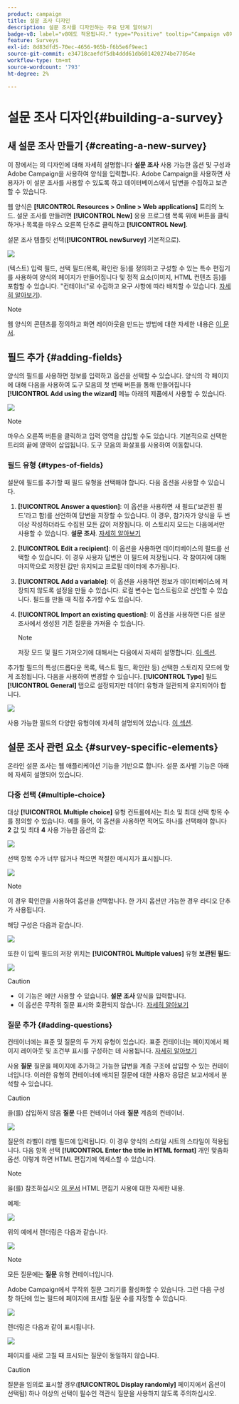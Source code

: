 ```yaml
---
product: campaign
title: 설문 조사 디자인
description: 설문 조사를 디자인하는 주요 단계 알아보기
badge-v8: label="v8에도 적용됩니다." type="Positive" tooltip="Campaign v8에도 적용됩니다."
feature: Surveys
exl-id: 8d83dfd5-70ec-4656-965b-f6b5e6f9eec1
source-git-commit: e34718caefdf5db4ddd61db601420274be77054e
workflow-type: tm+mt
source-wordcount: '793'
ht-degree: 2%

---
```


# 설문 조사 디자인{#building-a-survey}



## 새 설문 조사 만들기 {#creating-a-new-survey}

이 장에서는 의 디자인에 대해 자세히 설명합니다 **설문 조사** 사용 가능한 옵션 및 구성과 Adobe Campaign을 사용하여 양식을 입력합니다. Adobe Campaign을 사용하면 사용자가 이 설문 조사를 사용할 수 있도록 하고 데이터베이스에서 답변을 수집하고 보관할 수 있습니다.

웹 양식은 **[!UICONTROL Resources > Online > Web applications]** 트리의 노드. 설문 조사를 만들려면 **[!UICONTROL New]** 응용 프로그램 목록 위에 버튼을 클릭하거나 목록을 마우스 오른쪽 단추로 클릭하고 **[!UICONTROL New]**.

설문 조사 템플릿 선택(**[!UICONTROL newSurvey]** 기본적으로).

![](assets/s_ncs_admin_survey_select_template.png)

(텍스트) 입력 필드, 선택 필드(목록, 확인란 등)를 정의하고 구성할 수 있는 특수 편집기를 사용하여 양식의 페이지가 만들어집니다 및 정적 요소(이미지, HTML 컨텐츠 등)를 포함할 수 있습니다. &quot;컨테이너&quot;로 수집하고 요구 사항에 따라 배치할 수 있습니다. [자세히 알아보기](#adding-questions)).

>[!NOTE]
>
>웹 양식의 콘텐츠를 정의하고 화면 레이아웃을 만드는 방법에 대한 자세한 내용은 [이 문서](../../web/using/about-web-forms.md).

## 필드 추가 {#adding-fields}

양식의 필드를 사용하면 정보를 입력하고 옵션을 선택할 수 있습니다. 양식의 각 페이지에 대해 다음을 사용하여 도구 모음의 첫 번째 버튼을 통해 만들어집니다 **[!UICONTROL Add using the wizard]** 메뉴 아래의 제품에서 사용할 수 있습니다.

![](assets/s_ncs_admin_survey_add_field_menu.png)

>[!NOTE]
>
>마우스 오른쪽 버튼을 클릭하고 입력 영역을 삽입할 수도 있습니다. 기본적으로 선택한 트리의 끝에 영역이 삽입됩니다. 도구 모음의 화살표를 사용하여 이동합니다.

### 필드 유형 {#types-of-fields}

설문에 필드를 추가할 때 필드 유형을 선택해야 합니다. 다음 옵션을 사용할 수 있습니다.

1. **[!UICONTROL Answer a question]**: 이 옵션을 사용하면 새 필드(&#39;보관된 필드&#39;라고 함)를 선언하여 답변을 저장할 수 있습니다. 이 경우, 참가자가 양식을 두 번 이상 작성하더라도 수집된 모든 값이 저장됩니다. 이 스토리지 모드는 다음에서만 사용할 수 있습니다. **설문 조사**. [자세히 알아보기](../../surveys/using/managing-answers.md#storing-collected-answers)
1. **[!UICONTROL Edit a recipient]**: 이 옵션을 사용하면 데이터베이스의 필드를 선택할 수 있습니다. 이 경우 사용자 답변은 이 필드에 저장됩니다. 각 참여자에 대해 마지막으로 저장된 값만 유지되고 프로필 데이터에 추가됩니다.
1. **[!UICONTROL Add a variable]**: 이 옵션을 사용하면 정보가 데이터베이스에 저장되지 않도록 설정을 만들 수 있습니다. 로컬 변수는 업스트림으로 선언할 수 있습니다. 필드를 만들 때 직접 추가할 수도 있습니다.
1. **[!UICONTROL Import an existing question]**: 이 옵션을 사용하면 다른 설문 조사에서 생성된 기존 질문을 가져올 수 있습니다.

   >[!NOTE]
   >
   >저장 모드 및 필드 가져오기에 대해서는 다음에서 자세히 설명합니다. [이 섹션](../../surveys/using/managing-answers.md#storing-collected-answers).

추가할 필드의 특성(드롭다운 목록, 텍스트 필드, 확인란 등) 선택한 스토리지 모드에 맞게 조정됩니다. 다음을 사용하여 변경할 수 있습니다. **[!UICONTROL Type]** 필드 **[!UICONTROL General]** 탭으로 설정되지만 데이터 유형과 일관되게 유지되어야 합니다.

![](assets/s_ncs_admin_survey_change_type.png)

사용 가능한 필드의 다양한 유형이에 자세히 설명되어 있습니다. [이 섹션](../../web/using/about-web-forms.md).

## 설문 조사 관련 요소 {#survey-specific-elements}

온라인 설문 조사는 웹 애플리케이션 기능을 기반으로 합니다. 설문 조사별 기능은 아래에 자세히 설명되어 있습니다.

### 다중 선택 {#multiple-choice}

대상 **[!UICONTROL Multiple choice]** 유형 컨트롤에서는 최소 및 최대 선택 항목 수를 정의할 수 있습니다. 예를 들어, 이 옵션을 사용하면 적어도 하나를 선택해야 합니다 **2** 값 및 최대 **4** 사용 가능한 옵션의 값:

![](assets/s_ncs_admin_survey_multichoice_ex1.png)

선택 항목 수가 너무 많거나 적으면 적절한 메시지가 표시됩니다.

![](assets/s_ncs_admin_survey_multichoice_ex2.png)

>[!NOTE]
>
>이 경우 확인란을 사용하여 옵션을 선택합니다. 한 가지 옵션만 가능한 경우 라디오 단추가 사용됩니다.

해당 구성은 다음과 같습니다.

![](assets/s_ncs_admin_survey_multichoice_ex3.png)

또한 이 입력 필드의 저장 위치는 **[!UICONTROL Multiple values]** 유형 **보관된 필드**:

![](assets/s_ncs_admin_survey_multiple_values_field.png)

>[!CAUTION]
>
>* 이 기능은 에만 사용할 수 있습니다. **설문 조사** 양식을 입력합니다.
>* 이 옵션은 무작위 질문 표시와 호환되지 않습니다. [자세히 알아보기](#adding-questions)

### 질문 추가 {#adding-questions}

컨테이너에는 표준 및 질문의 두 가지 유형이 있습니다. 표준 컨테이너는 페이지에서 페이지 레이아웃 및 조건부 표시를 구성하는 데 사용됩니다. [자세히 알아보기](../../web/using/about-web-forms.md)

사용 **질문** 질문을 페이지에 추가하고 가능한 답변을 계층 구조에 삽입할 수 있는 컨테이너입니다. 이러한 유형의 컨테이너에 배치된 질문에 대한 사용자 응답은 보고서에서 분석할 수 있습니다.

>[!CAUTION]
>
>을(를) 삽입하지 않음 **질문** 다른 컨테이너 아래 **질문** 계층의 컨테이너.

![](assets/s_ncs_admin_question_label.png)

질문의 라벨이 라벨 필드에 입력됩니다. 이 경우 양식의 스타일 시트의 스타일이 적용됩니다. 다음 항목 선택 **[!UICONTROL Enter the title in HTML format]** 개인 맞춤화 옵션. 이렇게 하면 HTML 편집기에 액세스할 수 있습니다.

>[!NOTE]
>
>을(를) 참조하십시오 [이 문서](../../web/using/about-web-forms.md) HTML 편집기 사용에 대한 자세한 내용.

예제:

![](assets/s_ncs_admin_survey_containers_qu_arbo.png)

위의 예에서 렌더링은 다음과 같습니다.

![](assets/s_ncs_admin_survey_containers_qu_ex.png)

>[!NOTE]
>
>모든 질문에는 **질문** 유형 컨테이너입니다.

Adobe Campaign에서 무작위 질문 그리기를 활성화할 수 있습니다. 그런 다음 구성 창 하단에 있는 필드에 페이지에 표시할 질문 수를 지정할 수 있습니다.

![](assets/s_ncs_admin_survey_containers_qu_display.png)

렌더링은 다음과 같이 표시됩니다.

![](assets/s_ncs_admin_survey_containers_qu_display_rendering.png)

페이지를 새로 고칠 때 표시되는 질문이 동일하지 않습니다.

>[!CAUTION]
>
>질문을 임의로 표시할 경우(**[!UICONTROL Display randomly]** 페이지에서 옵션이 선택됨) 하나 이상의 선택이 필수인 객관식 질문을 사용하지 않도록 주의하십시오.
